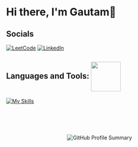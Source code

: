 # Hi there, I'm Gautam👋  
## Socials  
[![LeetCode](https://img.shields.io/badge/LeetCode-000000?style=for-the-badge&logo=LeetCode&logoColor=#d16c06)](https://leetcode.com/Gautam_Thakur/) [![LinkedIn](https://img.shields.io/badge/linkedin-%230077B5.svg?style=for-the-badge&logo=linkedin&logoColor=white)](https://www.linkedin.com/in/GautamThakur2004/)
  
## Languages and Tools:  <img src ='https://camo.githubusercontent.com/63371d36886ee658f5a97401f393e1ab1684b2fd3de674b8f5efc7d410b2a3d0/68747470733a2f2f6d656469612e67697068792e636f6d2f6d656469612f57556c706c634d704f43456d5447427442572f67697068792e676966' align = 'center' height = 80px>

[![My Skills](https://skillicons.dev/icons?i=java,html,css,js,ts,react,tailwind,nodejs,githubactions,express,vscode&theme=dark)](https://skillicons.dev)  
<br>
<br>
<br>
<br>
<div style="text-align: center;">
  <img src="http://github-profile-summary-cards.vercel.app/api/cards/stats?username=Gautam-Thakur-1&theme=radical" alt="GitHub Profile Summary">
</div>
